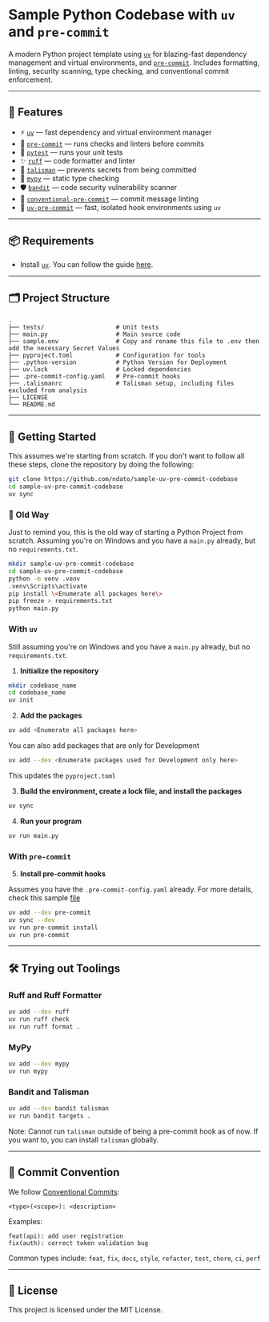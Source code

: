 # Sample Python Codebase with `uv` and `pre-commit`

A modern Python project template using [`uv`](https://github.com/astral-sh/uv) for blazing-fast dependency management and virtual environments, and [`pre-commit`](). Includes formatting, linting, security scanning, type checking, and conventional commit enforcement.

---

## 🔧 Features

- ⚡ [`uv`](https://docs.astral.sh/uv/) — fast dependency and virtual environment manager
- 🧹 [`pre-commit`](https://pre-commit.com/) — runs checks and linters before commits
- 🧪 [`pytest`](https://docs.pytest.org/) — runs your unit tests
- ✨ [`ruff`](https://docs.astral.sh/ruff/) — code formatter and linter
- 🔐 [`talisman`](https://thoughtworks.github.io/talisman/docs) — prevents secrets from being committed
- 🔎 [`mypy`](https://mypy-lang.org/) — static type checking
- 🛡️ [`bandit`](https://github.com/PyCQA/bandit) — code security vulnerability scanner
- 📝 [`conventional-pre-commit`](https://github.com/compilerla/conventional-pre-commit) — commit message linting
- 🚀 [`uv-pre-commit`](https://docs.astral.sh/uv/guides/integration/pre-commit/) — fast, isolated hook environments using `uv`

---

## 📦 Requirements

- Install [`uv`](https://github.com/astral-sh/uv). You can follow the guide [here](https://docs.astral.sh/uv/getting-started/installation/).

---

## 🗂️ Project Structure

```
.
├── tests/                    # Unit tests
├── main.py                   # Main source code
├── sample.env                # Copy and rename this file to .env then add the necessary Secret Values
├── pyproject.toml            # Configuration for tools
├── .python-version           # Python Version for Deployment
├── uv.lock                   # Locked dependencies
├── .pre-commit-config.yaml   # Pre-commit hooks
├── .talismanrc               # Talisman setup, including files excluded from analysis
├── LICENSE
└── README.md
```

---

## 🚀 Getting Started

This assumes we're starting from scratch. If you don't want to follow all these steps, clone the repository by doing the following:

```bash
git clone https://github.com/ndato/sample-uv-pre-commit-codebase
cd sample-uv-pre-commit-codebase
uv sync
```

### 📜 Old Way

Just to remind you, this is the old way of starting a Python Project from scratch. Assuming you're on Windows and you have a `main.py` already, but no `requirements.txt`.

```bash
mkdir sample-uv-pre-commit-codebase
cd sample-uv-pre-commit-codebase
python -m venv .venv
.venv\Scripts\activate
pip install \<Enumerate all packages here\>
pip freeze > requirements.txt
python main.py
```

### With `uv`

Still assuming you're on Windows and you have a `main.py` already, but no `requirements.txt`.

1. **Initialize the repository**

```bash
mkdir codebase_name
cd codebase_name
uv init
```

2. **Add the packages**

```bash
uv add <Enumerate all packages here>
```

You can also add packages that are only for Development

```bash
uv add --dev <Enumerate packages used for Development only here>
```

This updates the `pyproject.toml`

3. **Build the environment, create a lock file, and install the packages**

```bash
uv sync
```

4. **Run your program**

```bash
uv run main.py
```

### With `pre-commit`

5. **Install pre-commit hooks**

Assumes you have the `.pre-commit-config.yaml` already. For more details, check this sample [file](.pre-commit-config.yaml)

```bash
uv add --dev pre-commit
uv sync --dev
uv run pre-commit install
uv run pre-commit
```

---

## 🛠️ Trying out Toolings

### Ruff and Ruff Formatter

```bash
uv add --dev ruff
uv run ruff check
uv run ruff format .
```

### MyPy

```bash
uv add --dev mypy
uv run mypy
```

### Bandit and Talisman

```bash
uv add --dev bandit talisman
uv run bandit targets .
```

Note: Cannot run `talisman` outside of being a pre-commit hook as of now. If you want to, you can install `talisman` globally.

---

## 📝 Commit Convention

We follow [Conventional Commits](https://www.conventionalcommits.org/en/v1.0.0/):

```text
<type>(<scope>): <description>
```

Examples:

```text
feat(api): add user registration
fix(auth): correct token validation bug
```

Common types include: `feat`, `fix`, `docs`, `style`, `refactor`, `test`, `chore`, `ci`, `perf`

---

## 📄 License

This project is licensed under the MIT License.
